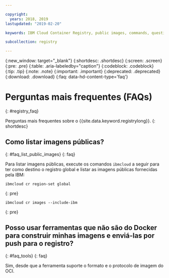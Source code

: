 ```yaml
---

copyright:
  years: 2018, 2019
lastupdated: "2019-02-20"

keywords: IBM Cloud Container Registry, public images, commands, questions, registry

subcollection: registry

---
```


{:new_window: target="_blank"}
{:shortdesc: .shortdesc}
{:screen: .screen}
{:pre: .pre}
{:table: .aria-labeledby="caption"}
{:codeblock: .codeblock}
{:tip: .tip}
{:note: .note}
{:important: .important}
{:deprecated: .deprecated}
{:download: .download}
{:faq: data-hd-content-type='faq'}

# Perguntas mais frequentes (FAQs)
{: #registry_faq}

Perguntas mais frequentes sobre o {{site.data.keyword.registrylong}}.
{: shortdesc}

## Como listar imagens públicas?
{: #faq_list_public_images}
{: faq}

Para listar imagens públicas, execute os comandos `ibmcloud` a seguir para ter como destino o registro global e listar as imagens públicas fornecidas pela IBM:

```
ibmcloud cr region-set global
```
{: pre}

```
ibmcloud cr images --include-ibm
```
{: pre}

## Posso usar ferramentas que não são do Docker para construir minhas imagens e enviá-las por push para o registro?
{: #faq_tools}
{: faq}

Sim, desde que a ferramenta suporte o formato e o protocolo de imagem do OCI.
